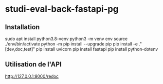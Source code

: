 # studi-eval-back-fastapi-pg
## Installation
sudo apt install python3.8-venv
python3 -m venv env
source ./env/bin/activate
python -m pip install --upgrade pip
pip install -e ."[dev,doc,test]"
pip install uvicorn
pip install fastapi
pip install python-dotenv

## Utilisation de l'API
http://127.0.0.1:8000/redoc